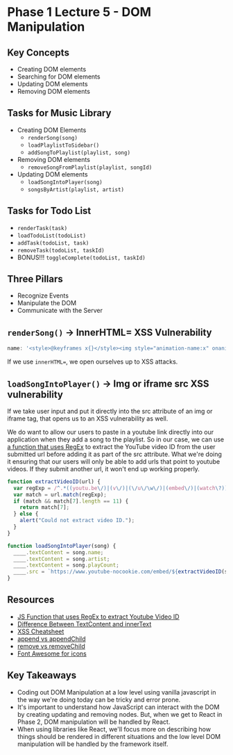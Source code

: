 # Phase 1 Lecture 5 - DOM Manipulation

## Key Concepts

- Creating DOM elements
- Searching for DOM elements
- Updating DOM elements
- Removing DOM elements

## Tasks for Music Library

- Creating DOM Elements
  - `renderSong(song)`
  - `loadPlaylistToSidebar()`
  - `addSongToPlaylist(playlist, song)`
- Removing DOM elements
  - `removeSongFromPlaylist(playlist, songId)`
- Updating DOM elements
  - `loadSongIntoPlayer(song)`
  - `songsByArtist(playlist, artist)`

## Tasks for Todo List

- `renderTask(task)`
- `loadTodoList(todoList)`
- `addTask(todoList, task)`
- `removeTask(todoList, taskId)`
- BONUS!!! `toggleComplete(todoList, taskId)`

## Three Pillars

- Recognize Events
- Manipulate the DOM
- Communicate with the Server

## `renderSong()` -> InnerHTML= XSS Vulnerability

```js
name: '<style>@keyframes x{}</style><img style="animation-name:x" onanimationend="alert(1)"/>'
```

If we use `innerHTML=`, we open ourselves up to XSS attacks.

## `loadSongIntoPlayer()` -> Img or iframe src XSS vulnerability

If we take user input and put it directly into the src attribute of an img or iframe tag, that opens us to an XSS vulnerability as well. 

We do want to allow our users to paste in a youtube link directly into our application when they add a song to the playlist. So in our case, we can use [a function that uses RegEx](https://www.labnol.org/code/19797-regex-youtube-id) to extract the YouTube video ID from the user submitted url before adding it as part of the src attribute. What we're doing it ensuring that our users will only be able to add urls that point to youtube videos. If they submit another url, it won't end up working properly.  

```js
function extractVideoID(url) {
  var regExp = /^.*((youtu.be\/)|(v\/)|(\/u\/\w\/)|(embed\/)|(watch\?))\??v?=?([^#\&\?]*).*/;
  var match = url.match(regExp);
  if (match && match[7].length == 11) {
    return match[7];
  } else {
    alert("Could not extract video ID.");
  }
}

function loadSongIntoPlayer(song) {
  ____.textContent = song.name;
  ____.textContent = song.artist;
  ____.textContent = song.playCount;
  ____.src = `https://www.youtube-nocookie.com/embed/${extractVideoID(song.youtubeLink)}`;
}
```

## Resources

- [JS Function that uses RegEx to extract Youtube Video ID](https://www.labnol.org/code/19797-regex-youtube-id)
- [Difference Between TextContent and innerText](https://stackoverflow.com/questions/35213147/difference-between-textcontent-vs-innertext)
- [XSS Cheatsheet](https://portswigger.net/web-security/cross-site-scripting/cheat-sheet)
- [append vs appendChild](https://dev.to/ibn_abubakre/append-vs-appendchild-a4m)
- [remove vs removeChild](https://stackoverflow.com/questions/36998877/what-is-the-difference-between-remove-and-removechild-method-in-javascript)
- [Font Awesome for icons](https://fontawesome.com/v5.15/icons?d=gallery&p=2&m=free)

## Key Takeaways

- Coding out DOM Manipulation at a low level using vanilla javascript in the way we're doing today can be tricky and error prone. 
- It's important to understand how JavaScript can interact with the DOM by creating updating and removing nodes. But, when we get to React in Phase 2, DOM manipulation will be handled by React.
- When using libraries like React, we'll focus more on describing how things should be rendered in different situations and the low level DOM manipulation will be handled by the framework itself.